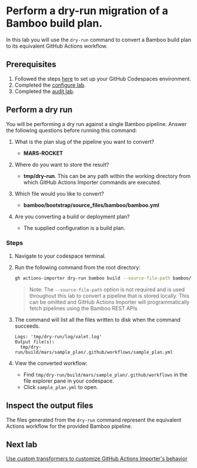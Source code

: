 # Perform a dry-run migration of a Bamboo build plan.

In this lab you will use the `dry-run` command to convert a Bamboo build plan to its equivalent GitHub Actions workflow.

## Prerequisites

1. Followed the steps [here](./readme.md#configure-your-codespace) to set up your GitHub Codespaces environment.
2. Completed the [configure lab](./1-configure.md#configuring-credentials).
3. Completed the [audit lab](./2-audit.md).

## Perform a dry run

You will be performing a dry run against a single Bamboo pipeline. Answer the following questions before running this command:

1. What is the plan slug of the pipeline you want to convert?

    - __MARS-ROCKET__

2. Where do you want to store the result?
    - __tmp/dry-run__. This can be any path within the working directory from which GitHub Actions Importer commands are executed.

3. Which file would you like to convert?

    - __bamboo/bootstrap/source_files/bamboo/bamboo.yml__

4. Are you converting a build or deployment plan?
    - The supplied configuration is a build plan.

### Steps

1. Navigate to your codespace terminal.
2. Run the following command from the root directory:

    ```bash
    gh actions-importer dry-run bamboo build --source-file-path bamboo/bootstrap/source_files/bamboo/bamboo.yml -p MARS-ROCKET --output-dir tmp/dry-run
    ```
    > Note: The `--source-file-path` option is not required and is used throughout this lab to convert a pipeline that is stored locally. This can be omitted and GitHub Actions Importer will programmatically fetch pipelines using the Bamboo REST APIs

3. The command will list all the files written to disk when the command succeeds.

    ```console
    Logs: 'tmp/dry-run/log/valet.log'
    Output file(s):
      tmp/dry-run/build/mars/sample_plan/.github/workflows/sample_plan.yml
    ```

4. View the converted workflow:
    - Find `tmp/dry-run/build/mars/sample_plan/.github/workflows` in the file explorer pane in your codespace.
    - Click `sample_plan.yml` to open.

## Inspect the output files

The files generated from the `dry-run` command represent the equivalent Actions workflow for the provided Bamboo pipeline.

## Next lab

[Use custom transformers to customize GitHub Actions Importer's behavior](5-custom-transformers.md)
